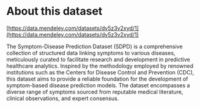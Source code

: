 # About this dataset

[https://data.mendeley.com/datasets/dv5z3v2xyd/1](https://data.mendeley.com/datasets/dv5z3v2xyd/1)

The Symptom-Disease Prediction Dataset (SDPD) is a comprehensive collection of structured data linking symptoms to various diseases, meticulously curated to facilitate research and development in predictive healthcare analytics. Inspired by the methodology employed by renowned institutions such as the Centers for Disease Control and Prevention (CDC), this dataset aims to provide a reliable foundation for the development of symptom-based disease prediction models. The dataset encompasses a diverse range of symptoms sourced from reputable medical literature, clinical observations, and expert consensus.

